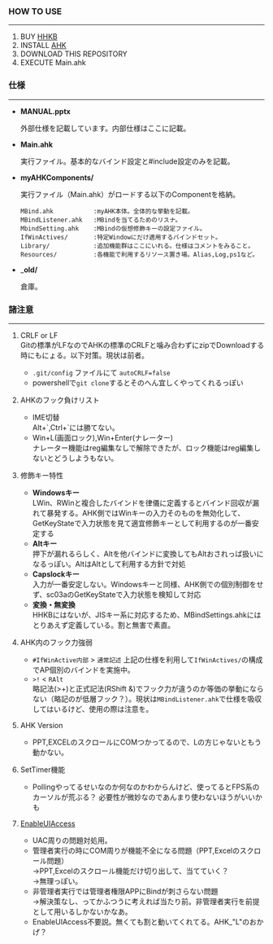 ### HOW TO USE ###
---

1. BUY [HHKB][HHKB]
1. INSTALL [AHK][AHK]
1. DOWNLOAD THIS REPOSITORY
1. EXECUTE Main.ahk



### 仕様 ###
---

+ __MANUAL.pptx__

  外部仕様を記載しています。内部仕様はここに記載。

+ __Main.ahk__

  実行ファイル。基本的なバインド設定と#include設定のみを記載。

+ __myAHKComponents/__

  実行ファイル（Main.ahk）がロードする以下のComponentを格納。

      MBind.ahk           :myAHK本体。全体的な挙動を記載。
      MBindListener.ahk   :MBindを当てるためのリスナ。
      MbindSetting.ahk    :MBindの仮想修飾キーの設定ファイル。
      IfWinActives/       :特定Windowにだけ適用するバインドセット。
      Library/            :追加機能群はここにいれる。仕様はコメントをみること。
      Resources/          :各機能で利用するリソース置き場。Alias,Log,ps1など。

+ ___old/__

  倉庫。




### 諸注意 ###
---

1. CRLF or LF  
Gitの標準がLFなのでAHKの標準のCRLFと噛み合わずにzipでDownloadする時にもにょる。以下対策。現状は前者。
    + `.git/config` ファイルにて `autoCRLF=false`
    + powershellで`git clone`するとそのへん宜しくやってくれるっぽい

1. AHKのフック負けリスト   
    
    + IME切替  
        Alt+\`,Ctrl+\`には勝てない。    
    + Win+L(画面ロック),Win+Enter(ナレーター)  
          ナレーター機能はreg編集なしで解除できたが、ロック機能はreg編集しないとどうしようもない。
    
1. 修飾キー特性  
    + __Windowsキー__  
      LWin、RWinと複合したバインドを律儀に定義するとバインド回収が漏れて暴発する。AHK側ではWinキーの入力そのものを無効化して、GetKeyStateで入力状態を見て適宜修飾キーとして利用するのが一番安定する
    + __Altキー__  
      押下が漏れるらしく、Altを他バインドに変換してもAltおされっぱ扱いになるっぽい。AltはAltとして利用する方針で対処
    + __Capslockキー__  
      入力が一番安定しない。Windowsキーと同様、AHK側での個別制御をせず、sc03aのGetKeyStateで入力状態を検知して対応  
    + __変換・無変換__  
      HHKBにはないが、JISキー系に対応するため、MBindSettings.ahkにはとりあえず定義している。割と無害で素直。

1. AHK内のフック力強弱
    + `#IfWinActive内部` > `通常記述`
      上記の仕様を利用して`IfWinActives/`の構成でAP個別のバインドを実施中。
    + `>!` < `RAlt`  
      略記法(>+)と正式記法(RShift &)でフック力が違うのか等価の挙動にならない（略記のが低層フック？）。現状は`MBindListener.ahk`で仕様を吸収してはいるけど、使用の際は注意を。

1. AHK Version
    + PPT,EXCELのスクロールにCOMつかってるので、Lの方じゃないともう動かない。

1. SetTimer機能
    + Pollingやってるせいなのか何なのかわからんけど、使ってるとFPS系のカーソルが荒ぶる？
    必要性が微妙なのであんまり使わないほうがいいかも

1. [EnableUIAccess][EnableUIAccess]  

    + UAC周りの問題対処用。
    + 管理者実行の時にCOM周りが機能不全になる問題（PPT,Excelのスクロール問題）  
      →PPT,Excelのスクロール機能だけ切り出して、当てていく？  
      →無理っぽい。
    + 非管理者実行では管理者権限APPにBindが刺さらない問題  
      →解決策なし、ってかふつうに考えれば当たり前。非管理者実行を前提として用いるしかないかなあ。  
    + EnableUIAccess不要説。無くても割と動いてくれてる。AHK_"L"のおかげ？


[HHKB]: http://www.pfu.fujitsu.com/hhkeyboard/
[AHK]: https://github.com/Lexikos/AutoHotkey_L
[WheelScroll.ahk]: http://blechmusik.hatenablog.jp/entry/20100529/1275141213
[IME.ahk]: http://www6.atwiki.jp/eamat/pages/17.html
[MouseGestureL]: http://hp.vector.co.jp/authors/VA018351/mglahk.html
[EnableUIAccess]: http://www.autohotkey.com/board/topic/70449-enable-interaction-with-administrative-programs/